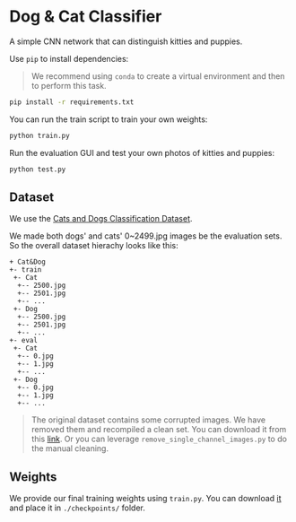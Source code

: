 # Dog & Cat Classifier

A simple CNN network that can distinguish kitties and puppies.

Use `pip` to install dependencies:

> We recommend using `conda` to create a virtual environment and then to perform this task.

```bash
pip install -r requirements.txt
```

You can run the train script to train your own weights:

```bash
python train.py
```

Run the evaluation GUI and test your own photos of kitties and puppies:

```bash
python test.py
```

## Dataset

We use the [Cats and Dogs Classification Dataset](https://www.kaggle.com/datasets/bhavikjikadara/dog-and-cat-classification-dataset).

We made both dogs' and cats' 0~2499.jpg images be the evaluation sets. So the overall dataset hierachy looks like this:

```
+ Cat&Dog
+- train
 +- Cat
  +-- 2500.jpg
  +-- 2501.jpg
  +-- ...
 +- Dog
  +-- 2500.jpg
  +-- 2501.jpg
  +-- ...
+- eval
 +- Cat
  +-- 0.jpg
  +-- 1.jpg
  +-- ...
 +- Dog
  +-- 0.jpg
  +-- 1.jpg
  +-- ...
```

> The original dataset contains some corrupted images. We have removed them and recompiled a clean set. You can download it from this [link](https://drive.google.com/file/d/1xhCYij0z735-hoZEPQAhGEAIQ566VXXZ/view?usp=drive_link). Or you can leverage `remove_single_channel_images.py` to do the manual cleaning.

## Weights

We provide our final training weights using `train.py`. You can download [it](https://drive.google.com/file/d/1D_MRaqkT4kbAna6_HA3ldWtMwORcR1bv/view?usp=drive_link) and place it in `./checkpoints/` folder.

